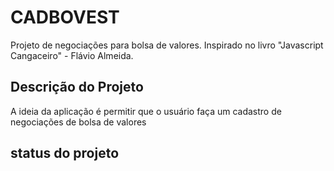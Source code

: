 # CADBOVEST
Projeto de negociações para bolsa de valores. Inspirado no livro "Javascript Cangaceiro" - Flávio Almeida.  
## Descrição do Projeto
A ideia da aplicação é permitir que o usuário faça um cadastro de negociações de bolsa de valores
## status do projeto